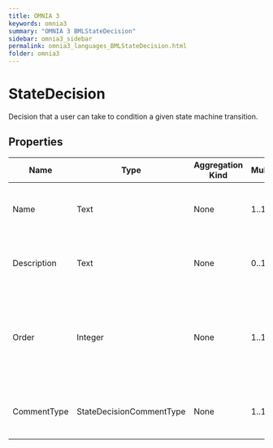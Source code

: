 ```yaml
---
title: OMNIA 3
keywords: omnia3
summary: "OMNIA 3 BMLStateDecision"
sidebar: omnia3_sidebar
permalink: omnia3_languages_BMLStateDecision.html
folder: omnia3
---
```


# StateDecision
Decision that a user can take to condition a given state machine transition.
## Properties

| Name | Type | Aggregation Kind | Multiplicity | Description |
| --------- | --------- | --------- | --------- | --------- |
| Name | Text | None | 1..1 | The name of the entity (unique identifier). |
| Description | Text | None | 0..1 | The textual explanation of the entities' purpose. |
| Order | Integer | None | 1..1 | Represent the relevance of the decision. Use the Order to sort the decisions. |
| CommentType | StateDecisionCommentType | None | 1..1 | Define if a comment is required to take the decision. |


